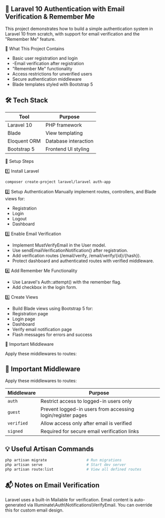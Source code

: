 ## 🔐 Laravel 10 Authentication with Email Verification & Remember Me
This project demonstrates how to build a simple authentication system in Laravel 10 from scratch, with support for email verification and the "Remember Me" feature. 

🧩 What This Project Contains
- Basic user registration and login
- -Email verification after registration
- "Remember Me" functionality
- Access restrictions for unverified users
- Secure authentication middleware
- Blade templates styled with Bootstrap 5

## 🛠️ Tech Stack

| Tool         | Purpose                     |
|--------------|-----------------------------|
| Laravel 10   | PHP framework               |
| Blade        | View templating             |
| Eloquent ORM | Database interaction        |
| Bootstrap 5  | Frontend UI styling         |


🚀 Setup Steps

1️⃣ Install Laravel

```bash
composer create-project laravel/laravel auth-app
```

2️⃣ Setup Authentication
Manually implement routes, controllers, and Blade views for:
- Registration
- Login
- Logout
- Dashboard


3️⃣ Enable Email Verification
- Implement MustVerifyEmail in the User model.
- Use sendEmailVerificationNotification() after registration.
- Add verification routes (/email/verify, /email/verify/{id}/{hash}).
- Protect dashboard and authenticated routes with verified middleware.


4️⃣ Add Remember Me Functionality
- Use Laravel's Auth::attempt() with the remember flag.
- Add checkbox in the login form.

5️⃣ Create Views

- Build Blade views using Bootstrap 5 for:
- Registration page
- Login page
- Dashboard
- Verify email notification page
- Flash messages for errors and success

🔐 Important Middleware

Apply these middlewares to routes:

## 🔐 Important Middleware
Apply these middlewares to routes:

| Middleware | Purpose                                                  |
|------------|----------------------------------------------------------|
| `auth`     | Restrict access to logged-in users only                  |
| `guest`    | Prevent logged-in users from accessing login/register pages |
| `verified` | Allow access only after email is verified                |
| `signed`   | Required for secure email verification links             |


## 💡 Useful Artisan Commands

```bash
php artisan migrate                  # Run migrations
php artisan serve                    # Start dev server
php artisan route:list               # View all defined routes
```

## 📬 Notes on Email Verification
Laravel uses a built-in Mailable for verification.
Email content is auto-generated via Illuminate\Auth\Notifications\VerifyEmail.
You can override this for custom email design.
